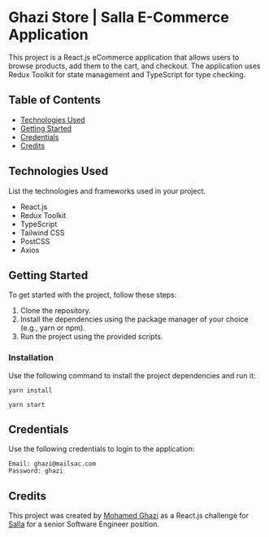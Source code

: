 # Ghazi Store | Salla E-Commerce Application

This project is a React.js eCommerce application that allows users to browse products, add them to the cart, and checkout. The application uses Redux Toolkit for state management and TypeScript for type checking.

## Table of Contents

- [Technologies Used](#technologies-used)
- [Getting Started](#getting-started)
- [Credentials](#credentials)
- [Credits](#credits)

## Technologies Used

List the technologies and frameworks used in your project.

- React.js
- Redux Toolkit
- TypeScript
- Tailwind CSS
- PostCSS
- Axios

## Getting Started

To get started with the project, follow these steps:

1. Clone the repository.
2. Install the dependencies using the package manager of your choice (e.g., yarn or npm).
3. Run the project using the provided scripts.

### Installation

Use the following command to install the project dependencies and run it:
```bazaar
yarn install
```
```bazaar
yarn start
```

## Credentials

Use the following credentials to login to the application:
```
Email: ghazi@mailsac.com
Password: ghazi
```

## Credits

This project was created by [Mohamed Ghazi](https://ghazi.vercel.app) as a React.js challenge for [Salla](https://salla.com) for a senior Software Engineer position.
